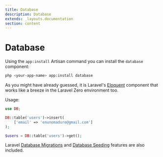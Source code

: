 ```yaml
---
title: Database
description: Database
extends: _layouts.documentation
section: content
---
```


# Database

Using the `app:install` Artisan command you can install the `database` component:
```bash
php <your-app-name> app:install database
```

As you might have already guessed, it is Laravel's [Eloquent](https://laravel.com/docs/eloquent) component
that works like a breeze in the Laravel Zero environment too.

Usage:

```php
use DB;

DB::table('users')->insert(
    ['email' => 'enunomaduro@gmail.com']
);

$users = DB::table('users')->get();
```

Laravel [Database Migrations](https://laravel.com/docs/migrations) and [Database Seeding](https://laravel.com/docs/seeding) features are also included.

